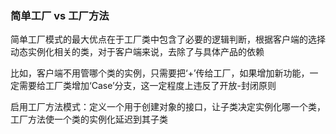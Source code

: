 ### 简单工厂 vs 工厂方法 ###

简单工厂模式的最大优点在于工厂类中包含了必要的逻辑判断，根据客户端的选择动态实例化相关的类，对于客户端来说，去除了与具体产品的依赖

比如，客户端不用管哪个类的实例，只需要把‘+’传给工厂，如果增加新功能，一定需要给工厂类增加‘Case’分支，这一定程度上违反了开放-封闭原则

启用工厂方法模式：定义一个用于创建对象的接口，让子类决定实例化哪一个类，工厂方法使一个类的实例化延迟到其子类


